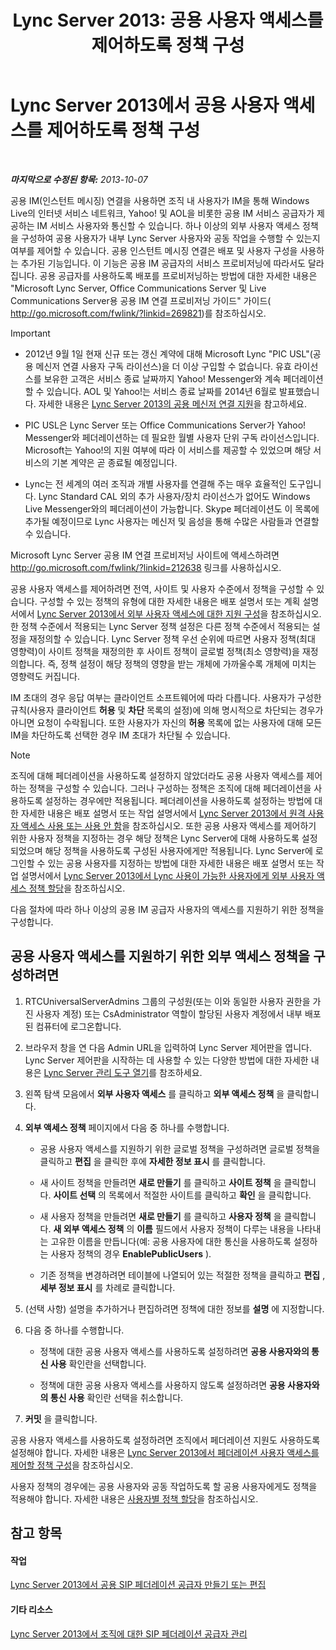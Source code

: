 ﻿---
title: 'Lync Server 2013: 공용 사용자 액세스를 제어하도록 정책 구성'
TOCTitle: 공용 사용자 액세스를 제어하도록 정책 구성
ms:assetid: 090aea0f-ef0b-49da-9c80-02d9279f2fa6
ms:mtpsurl: https://technet.microsoft.com/ko-kr/library/Gg520946(v=OCS.15)
ms:contentKeyID: 49302732
ms.date: 08/10/2015
mtps_version: v=OCS.15
ms.translationtype: HT
---

# Lync Server 2013에서 공용 사용자 액세스를 제어하도록 정책 구성

 

_**마지막으로 수정된 항목:** 2013-10-07_

공용 IM(인스턴트 메시징) 연결을 사용하면 조직 내 사용자가 IM을 통해 Windows Live의 인터넷 서비스 네트워크, Yahoo\! 및 AOL을 비롯한 공용 IM 서비스 공급자가 제공하는 IM 서비스 사용자와 통신할 수 있습니다. 하나 이상의 외부 사용자 액세스 정책을 구성하여 공용 사용자가 내부 Lync Server 사용자와 공동 작업을 수행할 수 있는지 여부를 제어할 수 있습니다. 공용 인스턴트 메시징 연결은 배포 및 사용자 구성을 사용하는 추가된 기능입니다. 이 기능은 공용 IM 공급자의 서비스 프로비저닝에 따라서도 달라집니다. 공용 공급자를 사용하도록 배포를 프로비저닝하는 방법에 대한 자세한 내용은 "Microsoft Lync Server, Office Communications Server 및 Live Communications Server용 공용 IM 연결 프로비저닝 가이드" 가이드( <http://go.microsoft.com/fwlink/?linkid=269821>)를 참조하십시오.


> [!IMPORTANT]
> <UL>
> <LI>
> <P>2012년 9월 1일 현재 신규 또는 갱신 계약에 대해 Microsoft Lync "PIC USL"(공용 메신저 연결 사용자 구독 라이선스)을 더 이상 구입할 수 없습니다. 유효 라이선스를 보유한 고객은 서비스 종료 날짜까지 Yahoo! Messenger와 계속 페더레이션할 수 있습니다. AOL 및 Yahoo!는 서비스 종료 날짜를 2014년 6월로 발표했습니다. 자세한 내용은 <A href="lync-server-2013-support-for-public-instant-messenger-connectivity.md">Lync Server 2013의 공용 메신저 연결 지원</A>을 참고하세요.</P>
> <LI>
> <P>PIC USL은 Lync Server 또는 Office Communications Server가 Yahoo! Messenger와 페더레이션하는 데 필요한 월별 사용자 단위 구독 라이선스입니다. Microsoft는 Yahoo!의 지원 여부에 따라 이 서비스를 제공할 수 있었으며 해당 서비스의 기본 계약은 곧 종료될 예정입니다.</P>
> <LI>
> <P>Lync는 전 세계의 여러 조직과 개별 사용자를 연결해 주는 매우 효율적인 도구입니다. Lync Standard CAL 외의 추가 사용자/장치 라이선스가 없어도 Windows Live Messenger와의 페더레이션이 가능합니다. Skype 페더레이션도 이 목록에 추가될 예정이므로 Lync 사용자는 메신저 및 음성을 통해 수많은 사람들과 연결할 수 있습니다.</P></LI></UL>



Microsoft Lync Server 공용 IM 연결 프로비저닝 사이트에 액세스하려면 <http://go.microsoft.com/fwlink/?linkid=212638> 링크를 사용하십시오.

공용 사용자 액세스를 제어하려면 전역, 사이트 및 사용자 수준에서 정책을 구성할 수 있습니다. 구성할 수 있는 정책의 유형에 대한 자세한 내용은 배포 설명서 또는 계획 설명서에서 [Lync Server 2013에서 외부 사용자 액세스에 대한 지원 구성](lync-server-2013-configuring-support-for-external-user-access.md)을 참조하십시오. 한 정책 수준에서 적용되는 Lync Server 정책 설정은 다른 정책 수준에서 적용되는 설정을 재정의할 수 있습니다. Lync Server 정책 우선 순위에 따르면 사용자 정책(최대 영향력)이 사이트 정책을 재정의한 후 사이트 정책이 글로벌 정책(최소 영향력)을 재정의합니다. 즉, 정책 설정이 해당 정책의 영향을 받는 개체에 가까울수록 개체에 미치는 영향력도 커집니다.

IM 초대의 경우 응답 여부는 클라이언트 소프트웨어에 따라 다릅니다. 사용자가 구성한 규칙(사용자 클라이언트 **허용** 및 **차단** 목록의 설정)에 의해 명시적으로 차단되는 경우가 아니면 요청이 수락됩니다. 또한 사용자가 자신의 **허용** 목록에 없는 사용자에 대해 모든 IM을 차단하도록 선택한 경우 IM 초대가 차단될 수 있습니다.


> [!NOTE]
> 조직에 대해 페더레이션을 사용하도록 설정하지 않았더라도 공용 사용자 액세스를 제어하는 정책을 구성할 수 있습니다. 그러나 구성하는 정책은 조직에 대해 페더레이션을 사용하도록 설정하는 경우에만 적용됩니다. 페더레이션을 사용하도록 설정하는 방법에 대한 자세한 내용은 배포 설명서 또는 작업 설명서에서 <A href="lync-server-2013-enable-or-disable-remote-user-access.md">Lync Server 2013에서 원격 사용자 액세스 사용 또는 사용 안 함</A>을 참조하십시오. 또한 공용 사용자 액세스를 제어하기 위한 사용자 정책을 지정하는 경우 해당 정책은 Lync Server에 대해 사용하도록 설정되었으며 해당 정책을 사용하도록 구성된 사용자에게만 적용됩니다. Lync Server에 로그인할 수 있는 공용 사용자를 지정하는 방법에 대한 자세한 내용은 배포 설명서 또는 작업 설명서에서 <A href="lync-server-2013-assign-an-external-user-access-policy-to-a-lync-enabled-user.md">Lync Server 2013에서 Lync 사용이 가능한 사용자에게 외부 사용자 액세스 정책 할당</A>을 참조하십시오.



다음 절차에 따라 하나 이상의 공용 IM 공급자 사용자의 액세스를 지원하기 위한 정책을 구성합니다.

## 공용 사용자 액세스를 지원하기 위한 외부 액세스 정책을 구성하려면

1.  RTCUniversalServerAdmins 그룹의 구성원(또는 이와 동일한 사용자 권한을 가진 사용자 계정) 또는 CsAdministrator 역할이 할당된 사용자 계정에서 내부 배포된 컴퓨터에 로그온합니다.

2.  브라우저 창을 연 다음 Admin URL을 입력하여 Lync Server 제어판을 엽니다. Lync Server 제어판을 시작하는 데 사용할 수 있는 다양한 방법에 대한 자세한 내용은 [Lync Server 관리 도구 열기](lync-server-2013-open-lync-server-administrative-tools.md)를 참조하세요.

3.  왼쪽 탐색 모음에서 **외부 사용자 액세스** 를 클릭하고 **외부 액세스 정책** 을 클릭합니다.

4.  **외부 액세스 정책** 페이지에서 다음 중 하나를 수행합니다.
    
      - 공용 사용자 액세스를 지원하기 위한 글로벌 정책을 구성하려면 글로벌 정책을 클릭하고 **편집** 을 클릭한 후에 **자세한 정보 표시** 를 클릭합니다.
    
      - 새 사이트 정책을 만들려면 **새로 만들기** 를 클릭하고 **사이트 정책** 을 클릭합니다. **사이트 선택** 의 목록에서 적절한 사이트를 클릭하고 **확인** 을 클릭합니다.
    
      - 새 사용자 정책을 만들려면 **새로 만들기** 를 클릭하고 **사용자 정책** 을 클릭합니다. **새 외부 액세스 정책** 의 **이름** 필드에서 사용자 정책이 다루는 내용을 나타내는 고유한 이름을 만듭니다(예: 공용 사용자에 대한 통신을 사용하도록 설정하는 사용자 정책의 경우 **EnablePublicUsers** ).
    
      - 기존 정책을 변경하려면 테이블에 나열되어 있는 적절한 정책을 클릭하고 **편집** , **세부 정보 표시** 를 차례로 클릭합니다.

5.  (선택 사항) 설명을 추가하거나 편집하려면 정책에 대한 정보를 **설명** 에 지정합니다.

6.  다음 중 하나를 수행합니다.
    
      - 정책에 대한 공용 사용자 액세스를 사용하도록 설정하려면 **공용 사용자와의 통신 사용** 확인란을 선택합니다.
    
      - 정책에 대한 공용 사용자 액세스를 사용하지 않도록 설정하려면 **공용 사용자와의 통신 사용** 확인란 선택을 취소합니다.

7.  **커밋** 을 클릭합니다.

공용 사용자 액세스를 사용하도록 설정하려면 조직에서 페더레이션 지원도 사용하도록 설정해야 합니다. 자세한 내용은 [Lync Server 2013에서 페더레이션 사용자 액세스를 제어할 정책 구성](lync-server-2013-configure-policies-to-control-federated-user-access.md)을 참조하십시오.

사용자 정책의 경우에는 공용 사용자와 공동 작업하도록 할 공용 사용자에게도 정책을 적용해야 합니다. 자세한 내용은 [사용자별 정책 할당](lync-server-2013-assigning-per-user-policies.md)을 참조하십시오.

## 참고 항목

#### 작업

[Lync Server 2013에서 공용 SIP 페더레이션 공급자 만들기 또는 편집](lync-server-2013-create-or-edit-public-sip-federated-providers.md)  

#### 기타 리소스

[Lync Server 2013에서 조직에 대한 SIP 페더레이션 공급자 관리](lync-server-2013-manage-sip-federated-providers-for-your-organization.md)

